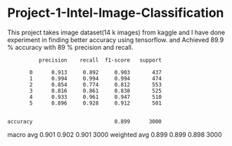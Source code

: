 # Project-1-Intel-Image-Classification
This project takes image dataset(14 k images) from kaggle and I have done experiment in finding better accuracy using tensorflow. 
and Achieved 89.9 % accuracy with 89 % precision and recall.


              precision    recall  f1-score   support

           0      0.913     0.892     0.903       437
           1      0.994     0.994     0.994       474
           2      0.854     0.774     0.812       553
           3      0.816     0.861     0.838       525
           4      0.933     0.961     0.947       510
           5      0.896     0.928     0.912       501


    accuracy                          0.899      3000
   macro avg      0.901     0.902     0.901      3000
weighted avg      0.899     0.899     0.898      3000

